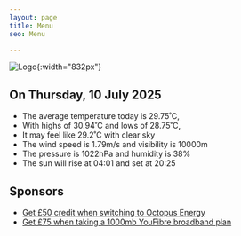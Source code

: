 ```yaml
---
layout: page
title: Menu
seo: Menu

---
```


![Logo](/images/logo.jpg){:width="832px"}

<!-- weather_marker starts -->
## On Thursday, 10 July 2025

- The average temperature today is 29.75˚C,
- With highs of 30.94˚C and lows of 28.75˚C,
- It may feel like 29.2˚C with clear sky
- The wind speed is 1.79m/s and visibility is 10000m
- The pressure is 1022hPa and humidity is 38%
- The sun will rise at 04:01 and set at 20:25

<!-- weather_marker ends -->

## Sponsors

- [Get £50 credit when switching to Octopus Energy](https://bit.ly/3oD1nnS)
- [Get £75 when taking a 1000mb YouFibre broadband plan](https://aklam.io/91zWhU?)
